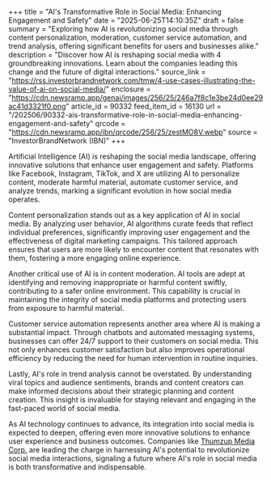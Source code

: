 +++
title = "AI's Transformative Role in Social Media: Enhancing Engagement and Safety"
date = "2025-06-25T14:10:35Z"
draft = false
summary = "Exploring how AI is revolutionizing social media through content personalization, moderation, customer service automation, and trend analysis, offering significant benefits for users and businesses alike."
description = "Discover how AI is reshaping social media with 4 groundbreaking innovations. Learn about the companies leading this change and the future of digital interactions."
source_link = "https://rss.investorbrandnetwork.com/tmw/4-use-cases-illustrating-the-value-of-ai-on-social-media/"
enclosure = "https://cdn.newsramp.app/genai/images/256/25/246a7f8c1e3be24d0ee29ac41d3321f0.png"
article_id = 90332
feed_item_id = 16130
url = "/202506/90332-ais-transformative-role-in-social-media-enhancing-engagement-and-safety"
qrcode = "https://cdn.newsramp.app/ibn/qrcode/256/25/zestMO8V.webp"
source = "InvestorBrandNetwork (IBN)"
+++

<p>Artificial Intelligence (AI) is reshaping the social media landscape, offering innovative solutions that enhance user engagement and safety. Platforms like Facebook, Instagram, TikTok, and X are utilizing AI to personalize content, moderate harmful material, automate customer service, and analyze trends, marking a significant evolution in how social media operates.</p><p>Content personalization stands out as a key application of AI in social media. By analyzing user behavior, AI algorithms curate feeds that reflect individual preferences, significantly improving user engagement and the effectiveness of digital marketing campaigns. This tailored approach ensures that users are more likely to encounter content that resonates with them, fostering a more engaging online experience.</p><p>Another critical use of AI is in content moderation. AI tools are adept at identifying and removing inappropriate or harmful content swiftly, contributing to a safer online environment. This capability is crucial in maintaining the integrity of social media platforms and protecting users from exposure to harmful material.</p><p>Customer service automation represents another area where AI is making a substantial impact. Through chatbots and automated messaging systems, businesses can offer 24/7 support to their customers on social media. This not only enhances customer satisfaction but also improves operational efficiency by reducing the need for human intervention in routine inquiries.</p><p>Lastly, AI's role in trend analysis cannot be overstated. By understanding viral topics and audience sentiments, brands and content creators can make informed decisions about their strategic planning and content creation. This insight is invaluable for staying relevant and engaging in the fast-paced world of social media.</p><p>As AI technology continues to advance, its integration into social media is expected to deepen, offering even more innovative solutions to enhance user experience and business outcomes. Companies like <a href="https://thumzup.com" rel="nofollow" target="_blank">Thumzup Media Corp.</a> are leading the charge in harnessing AI's potential to revolutionize social media interactions, signaling a future where AI's role in social media is both transformative and indispensable.</p>